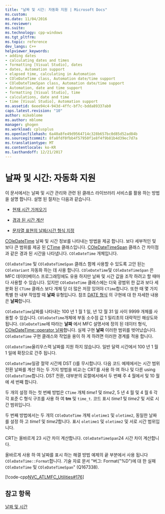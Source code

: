 ```yaml
---
title: "날짜 및 시간: 자동화 지원 | Microsoft Docs"
ms.custom: 
ms.date: 11/04/2016
ms.reviewer: 
ms.suite: 
ms.technology: cpp-windows
ms.tgt_pltfrm: 
ms.topic: reference
dev_langs: C++
helpviewer_keywords:
- adding dates
- calculating dates and times
- formatting [Visual Studio], dates
- dates, Automation support
- elapsed time, calculating in Automation
- COleDateTime class, Automation date/time support
- COleDateTimeSpan class, Automation date/time support
- Automation, date and time support
- formatting [Visual Studio], time
- calculations, date and time
- time [Visual Studio], Automation support
ms.assetid: 6eee94c4-943d-4ffc-bf7c-bdda89337ab0
caps.latest.revision: "10"
author: mikeblome
ms.author: mblome
manager: ghogen
ms.workload: cplusplus
ms.openlocfilehash: 6a40a8fe49d9564714c328b657bc0d85d52ad84b
ms.sourcegitcommit: 8fa8fdf0fbb4f57950f1e8f4f9b81b4d39ec7d7a
ms.translationtype: MT
ms.contentlocale: ko-KR
ms.lasthandoff: 12/21/2017
---
```

# <a name="date-and-time-automation-support"></a>날짜 및 시간: 자동화 지원
이 문서에서는 날짜 및 시간 관리와 관련 된 클래스 라이브러리 서비스를 활용 하는 방법을 설명 합니다. 설명 된 절차는 다음과 같습니다.  
  
-   [현재 시간 가져오기](../atl-mfc-shared/current-time-automation-classes.md)  
  
-   [경과 된 시간 계산](../atl-mfc-shared/elapsed-time-automation-classes.md)  
  
-   [문자열 표현의 날짜/시간 형식 지정](../atl-mfc-shared/formatting-time-automation-classes.md)  
  
 [COleDateTime](../atl-mfc-shared/reference/coledatetime-class.md) 날짜 및 시간 정보를 나타내는 방법을 제공 합니다. 보다 세부적인 및 보다 큰 범위를 제공 된 [CTime](../atl-mfc-shared/reference/ctime-class.md) 클래스입니다. [COleDateTimeSpan](../atl-mfc-shared/reference/coledatetimespan-class.md) 클래스 간 차이점과 같은 경과 된 시간을 나타냅니다. `COleDateTime` 개체입니다.  
  
 `COleDateTime` 및 `COleDateTimeSpan` 클래스 함께 사용할 수 있도록 고안 된는 `COleVariant` 자동화 하는 데 사용 합니다. `COleDateTime`및 `COleDateTimeSpan` 은 MFC 데이터베이스 프로그래밍에도 유용 하지만 날짜 및 시간 값을 조작 하려고 할 때마다 사용할 수 있습니다. 있지만 `COleDateTime` 클래스에는 더욱 광범위 한 값과 보다 세분화 된 `CTime` 클래스 보다 개체 당 더 많은 저장 있어야 `CTime`합니다. 또한 때 몇 가지 특별 한 내부 작업할 때 **날짜** 유형입니다. 참조 [DATE 형식](../atl-mfc-shared/date-type.md) 의 구현에 대 한 자세한 내용은 **날짜**합니다.  
  
 `COleDateTime`날짜를 나타내는 100 년 1 월 1 일, 년 12 월 31 일 사이 9999 개체를 사용할 수 있습니다. `COleDateTime`개체에 부동 소수점 값 1 밀리초의 대략적인 해상도와 됩니다. `COleDateTime`에 따라는 **날짜** 에서 MFC 설명서에 정의 된 데이터 형식, [COleDateTime::operator 날짜](../atl-mfc-shared/reference/coledatetime-class.md#operator_date)합니다. 실제 구현 **날짜** 이러한 범위를 벗어났습니다. `COleDateTime` 구현 클래스와 작업을 용이 하 게 하려면 이러한 경계를 적용 합니다.  
  
 `COleDateTime`율리우스력 날짜를 지원 하지 않습니다. 일반 달력 시간에서 100 년 1 월 1 일에 확장으로 간주 됩니다.  
  
 `COleDateTime`일광 절약 시간제 DST ()를 무시합니다. 다음 코드 예제에서는 시간 범위 전환 날짜를 계산 하는 두 가지 방법을 비교:는 CRT를 사용 하 여 하나 및 다른 using `COleDateTime`합니다. DST 전환, 대부분의 로캘에서에서 두 번째 주 4 월에서 및 10 월에 세 번째 합니다.  
  
 두 개의 설정 하는 첫 번째 방법은 `CTime` 개체 *time1* 및 *time2*, 5 년 4 월 및 4 월 6 각각 표준 C 형식 구조를 사용 하 여 **tm** 및 `time_t`. 코드 표시 *time1* 및 *time2* 및 서로 시간 범위입니다.  
  
 두 번째 방법에서는 두 개의 `COleDateTime` 개체 `oletime1` 및 `oletime2`, 동일한 날짜를 설정 하 고 *time1* 및 *time2*합니다. 표시 `oletime1` 및 `oletime2` 및 서로 시간 범위입니다.  
  
 CRT는 올바르게 23 시간 차이 계산합니다. `COleDateTimeSpan`24 시간 차이 계산합니다.  
  
 올바르게 사용 하 여 날짜를 표시 하는 해결 방법 예제의 끝 부분에서 사용 됩니다 `COleDateTime::Format`합니다. 기술 자료 문서 "버그: Format("%D")에 대 한 실패 `COleDateTime` 및 `COleDateTimeSpan`" (Q167338).  
  
 [!code-cpp[NVC_ATLMFC_Utilities#176](../atl-mfc-shared/codesnippet/cpp/date-and-time-automation-support_1.cpp)]  
  
## <a name="see-also"></a>참고 항목  
 [날짜 및 시간](../atl-mfc-shared/date-and-time.md)

